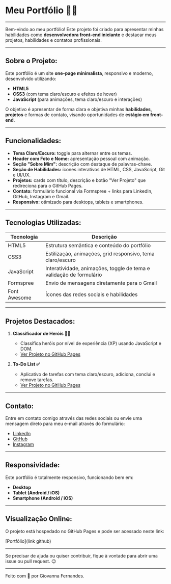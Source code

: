 # Meu Portfólio 👩🌟

---

Bem-vindo ao meu portfólio! Este projeto foi criado para apresentar minhas habilidades como **desenvolvedora front-end iniciante** e destacar meus projetos, habilidades e contatos profissionais.

---

## Sobre o Projeto:

Este portfólio é um site **one-page minimalista**, responsivo e moderno, desenvolvido utilizando:

- **HTML5**  
- **CSS3** (com tema claro/escuro e efeitos de hover)  
- **JavaScript** (para animações, tema claro/escuro e interações)  

O objetivo é apresentar de forma clara e objetiva minhas **habilidades**, **projetos** e formas de contato, visando oportunidades de **estágio em front-end**.

---

## Funcionalidades:

- **Tema Claro/Escuro:** toggle para alternar entre os temas.  
- **Header com Foto e Nome:** apresentação pessoal com animação.  
- **Seção "Sobre Mim":** descrição com destaque de palavras-chave.  
- **Seção de Habilidades:** ícones interativos de HTML, CSS, JavaScript, Git e UI/UX.  
- **Projetos:** cards com título, descrição e botão "Ver Projeto" que redireciona para o GitHub Pages.  
- **Contato:** formulário funcional via Formspree + links para LinkedIn, GitHub, Instagram e Gmail.  
- **Responsivo:** otimizado para desktops, tablets e smartphones.

---

## Tecnologias Utilizadas:

| Tecnologia | Descrição |
|------------|-----------|
| HTML5      | Estrutura semântica e conteúdo do portfólio |
| CSS3       | Estilização, animações, grid responsivo, tema claro/escuro |
| JavaScript | Interatividade, animações, toggle de tema e validação de formulário |
| Formspree  | Envio de mensagens diretamente para o Gmail |
| Font Awesome | Ícones das redes sociais e habilidades |

---

## Projetos Destacados:

1. **Classificador de Heróis 🦸‍♂️**  
   - Classifica heróis por nível de experiência (XP) usando JavaScript e DOM.  
   - [Ver Projeto no GitHub Pages](https://gio-fernandes.github.io/classificador-nivel-heroi/)

2. **To-Do List ✅**  
   - Aplicativo de tarefas com tema claro/escuro, adiciona, conclui e remove tarefas.  
   - [Ver Projeto no GitHub Pages](https://gio-fernandes.github.io/todo-list/)

---

## Contato:

Entre em contato comigo através das redes sociais ou envie uma mensagem direto para meu e-mail através do formulário:

- [LinkedIn](https://www.linkedin.com/in/giovanna-fernandes2)  
- [GitHub](https://github.com/gio-fernandes)  
- [Instagram](https://www.instagram.com/___gio.vanna)    

---

## Responsividade:

Este portfólio é totalmente responsivo, funcionando bem em:

- **Desktop**  
- **Tablet (Android / iOS)**  
- **Smartphone (Android / iOS)**

---

## Visualização Online:

O projeto está hospedado no GitHub Pages e pode ser acessado neste link:

[Portfólio](link github)

---

Se precisar de ajuda ou quiser contribuir, fique à vontade para abrir uma issue ou pull request. 😉

---

Feito com 💜 por Giovanna Fernandes.
